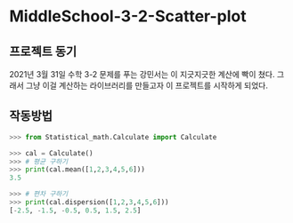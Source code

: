# MiddleSchool-3-2-Scatter-plot

## 프로젝트 동기
2021년 3월 31일 수학 3-2 문제를 푸는 강민서는 이 지긋지긋한 계산에 빡이 쳤다. 그래서 그냥 이걸 계산하는 라이브러리를 만들고자 이 프로젝트를 시작하게 되었다.

## 작동방법
``` python
>>> from Statistical_math.Calculate import Calculate

>>> cal = Calculate()
>>> # 평균 구하기
>>> print(cal.mean([1,2,3,4,5,6]))
3.5

>>> # 편차 구하기
>>> print(cal.dispersion([1,2,3,4,5,6]))
[-2.5, -1.5, -0.5, 0.5, 1.5, 2.5]
```
